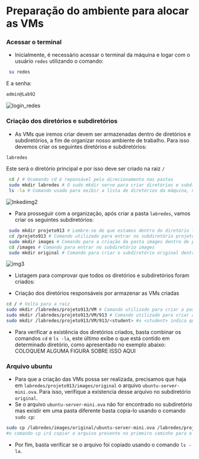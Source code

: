 # Preparação do ambiente para alocar as VMs

### Acessar o terminal
* Inicialmente, é necessário acessar o terminal da máquina e logar com o usuário ```redes``` utilizando o comando:
```bash
 su redes
```
E a senha:
```bash
admin@Lab92
```
![login_redes](https://user-images.githubusercontent.com/80183918/184625891-ce6bb0c1-d7bc-44c3-93cd-0494ec2057db.png)


### Criação dos diretórios e subdiretórios
* As VMs que iremos criar devem ser armazenadas dentro de diretórios e subdiretórios, a fim de organizar nosso ambiente de trabalho. Para isso devemos criar os seguintes diretórios e subdiretórios:

```bash
labredes
```
Este será o diretório principal e por isso deve ser criado na raiz ```/```
```bash
 cd / # Ocomando cd é reponsável pelo direcionamento nas pastas
 sudo mkdir labredes # O sudo mkdir serve para criar diretórios e subdiretórios, nesse caso, dentro do diretório labredes
 ls -la # Comando usado para exibir a lista de diretórios da máquina, neste caso, comprovar que o diretório labredes já está criado
```
![Inkedimg2](https://user-images.githubusercontent.com/80183918/184629311-e31af470-a492-4349-af77-94f94b1ea9b1.jpg)

* Para prosseguir com a organização, após criar a pasta ```labredes```, vamos criar os seguintes subdiretórios:
```bash
 sudo mkdir projeto913 # Lembre-se de que estamos dentro do diretório labredes, logo, projeto913 será seu subdiretório 
 cd /projeto913 # Comando utilizado para entrar no subdiretório projeto913 e criar os futuros subdiretórios nele 
 sudo mkdir images # Comando para a criação da pasta images dentro de projeto913
 cd /images # Comando para entrar no subdiretório images
 sudo mkdir original # Comando para criar o subdiretório original dentro de images
 ```
 ![img3](https://user-images.githubusercontent.com/80183918/184630201-cd243df9-9fa5-4ca3-b428-7e8a2b497d74.png)

 * Listagem para comprovar que todos os diretórios e subdiretórios foram criados:
 
 
 * Criação dos diretórios responsáveis por armazenar as VMs criadas
 ```bash
 cd / # Volta para a raiz
 sudo mkdir /labredes/projeto913/VM # Comando utilizado para criar a pasta VM dentro de projeto913 e usando o caminho absoluto para especificar onde queremos guardar as VMs criadas
 sudo mkdir /labredes/projeto913/VM/913 # Comando utilizado para criar a pasta 913 dentro de projeto913
 sudo mkdir /labredes/projeto913/VM/913/<student> #o <student> indica que este campo deve ser substituído pelo nome do aluno responsável
```

* Para verificar a existência dos diretórios criados, basta combinar os comandos ```cd``` e ```ls -la```, este último exibe o que está contido em determinado diretório, como apresentado no exemplo abaixo:
COLOQUEM ALGUMA FIGURA SOBRE ISSO AQUI

### Arquivo ubuntu
 * Para que a criação das VMs possa ser realizada, precisamos que haja em ```labredes/projeto913/images/original``` o arquivo ```ubuntu-server-mini.ova```. Para isso, verifique a existencia desse arquivo no subdiretório ```original```.
 * Se o arquivo ```ubuntu-server-mini.ova``` não for encontrado no subdiretório mas existir em uma pasta diferente basta copia-lo usando o comando ```sudo cp```:
 ```bash
 sudo cp /labredes/images/original/ubuntu-server-mini.ova /labredes/projeto913/images/original
 #o comando cp irá copiar o arquivo presente no primeiro caminho para o diretório do segundo caminho
```
 * Por fim, basta verificar se o arquivo foi copiado usando o comando ```ls -la```.
 
